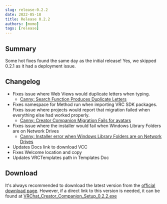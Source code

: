 ```yaml
---
slug: release-0.2.2
date: 2022-05-18
title: Release 0.2.2
authors: [momo]
tags: [release]
---
```

## Summary
Some hot fixes found the same day as the initial release!
Yes, we skipped 0.2.1 as it had a deployment issue.

<!--truncate-->
## Changelog

* Fixes issue where Web Views would duplicate letters when typing. 
  * [Canny: Search Function Produces Duplicate Letters](https://feedback.vrchat.com/creator-companion-beta/p/bug-020-search-function-produces-duplicate-letters)
* Fixes namespace for Method run when importing VRC SDK packages. Fixes issue where projects would report that migration failed when everything else had worked properly.
  * [Canny: Creator Companion Migration Fails for avatars](https://feedback.vrchat.com/creator-companion-beta/p/201943123231-creator-companion-migration-fails-for-avatars)
* Fixes issue where the installer would fail when Windows Library Folders are on Network Drives
  * [Canny: Installer error when Windows Library Folders are on Network Drives](https://feedback.vrchat.com/creator-companion-beta/p/installer-error-when-windows-library-folders-are-on-network-drives)
* Updates Docs link to download VCC
* Fixes Welcome location and copy
* Updates VRCTemplates path in Templates Doc

## Download

It's always recommended to download the latest version from the [official download page](https://vrchat.com/home/download).
However, if a direct link to this version is needed, it can be found at [VRChat_Creator_Companion_Setup_0.2.2.exe](https://vrcpm.vrchat.cloud/vcc/Builds/0.2.2/VRChat_CreatorCompanion_Setup_0.2.2.exe)